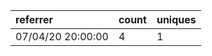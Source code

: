 | referrer          | count | uniques |
| :---------------- | :---- | :------ |
| 07/04/20 20:00:00 | 4     | 1       |